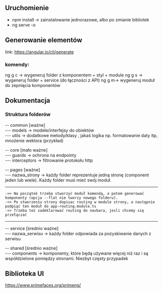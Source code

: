 ## Uruchomienie
- npm install -> zainstalowanie jednorazowe, albo po zmianie bibliotek
- ng serve -o

## Generowanie elementów
link: https://angular.io/cli/generate

### komendy:
ng g c -> wygeneruj folder z komponentem + styl + module
ng g s -> wygeneruj folder + service (do łączności z API)
ng g m-> wygeneruj moduł do zepnięcia komponentów


## Dokumentacja

### Struktura folderów

-- common [ważne] </br>
--- models -> modele/interfejsy do obiektów </br>
--- utils -> dodatkowe metody/klasy , jakaś logika np. formatowanie daty itp, mnożenie wektora (przykład)

-- core [mało ważne] </br>
--- guards -> ochrona na endpointy </br>
--- interceptors -> filtrowanie protokołu http

-- pages [ważne] </br>
--- nazwa_strony -> każdy folder reprezentuje jedną stronę (component jeden lub wiele). Każdy folder musi mieć swój moduł. </br>
***
    ->> Na początek trzeba stworzyć moduł komendą, a potem generować komponenty (opcja --flat nie tworzy nowego folderu).
    ->> Po stworzeniu strony dopisac routing w module strony, a następnie podpiąć ten moduł do app-routing.module.ts
    ->> Trzeba też zadeklarować routing do navbara, jesli chcemy się przełączać
***


-- service [średnio ważne]</br>
--- nazwa_serwisu -> każdy folder odpowiada za pozyskiwanie danych z serwisu

-- shared [średnio ważne]</br>
--- components -> komponenty, które będą używane więcej niż raz i są współdzielone pomiędzy stronami. Niezbyt częsty przypadek

## Biblioteka UI
https://www.primefaces.org/primeng/

